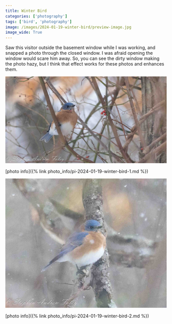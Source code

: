 ```yaml
---
title: Winter Bird
categories: ['photography']
tags: ['bird', 'photography']
image: /images/2024-01-19-winter-bird/preview-image.jpg
image_wide: True
---
```


Saw this visitor outside the basement window while I was working, and snapped a photo through the closed window.  I was afraid opening the window would scare him away.  So, you can see the dirty window making the photo hazy, but I think that effect works for these photos and enhances them.

![1](/images/2024-01-19-winter-bird/winter-bird-1.jpg)

[photo info]({% link photo_info/pi-2024-01-19-winter-bird-1.md %})

![2](/images/2024-01-19-winter-bird/winter-bird-2.jpg)

[photo info]({% link photo_info/pi-2024-01-19-winter-bird-2.md %})

